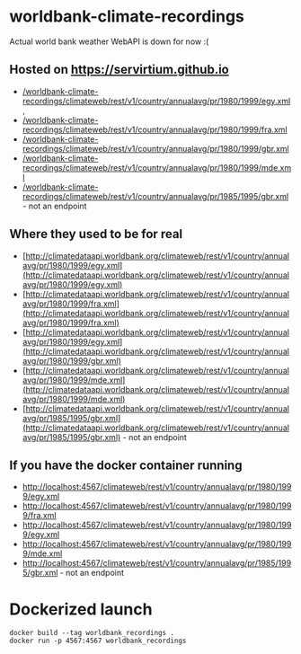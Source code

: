 # worldbank-climate-recordings

Actual world bank weather WebAPI is down for now :(

## Hosted on https://servirtium.github.io

* [/worldbank-climate-recordings/climateweb/rest/v1/country/annualavg/pr/1980/1999/egy.xml](https://servirtium.github.io/worldbank-climate-recordings/climateweb/rest/v1/country/annualavg/pr/1980/1999/egy.xml),
* [/worldbank-climate-recordings/climateweb/rest/v1/country/annualavg/pr/1980/1999/fra.xml](https://servirtium.github.io/worldbank-climate-recordings/climateweb/rest/v1/country/annualavg/pr/1980/1999/fra.xml)
* [/worldbank-climate-recordings/climateweb/rest/v1/country/annualavg/pr/1980/1999/gbr.xml](https://servirtium.github.io/worldbank-climate-recordings/climateweb/rest/v1/country/annualavg/pr/1980/1999/gbr.xml)
* [/worldbank-climate-recordings/climateweb/rest/v1/country/annualavg/pr/1980/1999/mde.xml](https://servirtium.github.io/worldbank-climate-recordings/climateweb/rest/v1/country/annualavg/pr/1980/1999/mde.xml)
* [/worldbank-climate-recordings/climateweb/rest/v1/country/annualavg/pr/1985/1995/gbr.xml](https://servirtium.github.io/worldbank-climate-recordings/climateweb/rest/v1/country/annualavg/pr/1985/1995/gbr.xml) - not an endpoint

## Where they used to be for real 

*  [http://climatedataapi.worldbank.org/climateweb/rest/v1/country/annualavg/pr/1980/1999/egy.xml](http://climatedataapi.worldbank.org/climateweb/rest/v1/country/annualavg/pr/1980/1999/egy.xml)
*  [http://climatedataapi.worldbank.org/climateweb/rest/v1/country/annualavg/pr/1980/1999/fra.xml](http://climatedataapi.worldbank.org/climateweb/rest/v1/country/annualavg/pr/1980/1999/fra.xml)
*  [http://climatedataapi.worldbank.org/climateweb/rest/v1/country/annualavg/pr/1980/1999/egy.xml](http://climatedataapi.worldbank.org/climateweb/rest/v1/country/annualavg/pr/1980/1999/gbr.xml)
*  [http://climatedataapi.worldbank.org/climateweb/rest/v1/country/annualavg/pr/1980/1999/mde.xml](http://climatedataapi.worldbank.org/climateweb/rest/v1/country/annualavg/pr/1980/1999/mde.xml)
*  [http://climatedataapi.worldbank.org/climateweb/rest/v1/country/annualavg/pr/1985/1995/gbr.xml](http://climatedataapi.worldbank.org/climateweb/rest/v1/country/annualavg/pr/1985/1995/gbr.xml) - not an endpoint 

## If you have the docker container running

*  [http://localhost:4567/climateweb/rest/v1/country/annualavg/pr/1980/1999/egy.xml](http://localhost:4567/climateweb/rest/v1/country/annualavg/pr/1980/1999/egy.xml)
*  [http://localhost:4567/climateweb/rest/v1/country/annualavg/pr/1980/1999/fra.xml](http://localhost:4567/climateweb/rest/v1/country/annualavg/pr/1980/1999/fra.xml)
*  [http://localhost:4567/climateweb/rest/v1/country/annualavg/pr/1980/1999/egy.xml](http://localhost:4567/climateweb/rest/v1/country/annualavg/pr/1980/1999/gbr.xml)
*  [http://localhost:4567/climateweb/rest/v1/country/annualavg/pr/1980/1999/mde.xml](http://localhost:4567/climateweb/rest/v1/country/annualavg/pr/1980/1999/mde.xml)
*  [http://localhost:4567/climateweb/rest/v1/country/annualavg/pr/1985/1995/gbr.xml](http://localhost:4567/climateweb/rest/v1/country/annualavg/pr/1985/1995/gbr.xml) - not an endpoint

# Dockerized launch

```
docker build --tag worldbank_recordings .
docker run -p 4567:4567 worldbank_recordings
```